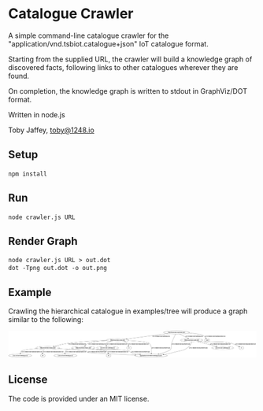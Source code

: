Catalogue Crawler
=================

A simple command-line catalogue crawler for the
"application/vnd.tsbiot.catalogue+json" IoT catalogue format.

Starting from the supplied URL, the crawler will build a knowledge graph of
discovered facts, following links to other catalogues wherever they are found.

On completion, the knowledge graph is written to stdout in GraphViz/DOT format.

Written in node.js

Toby Jaffey, toby@1248.io

Setup
-----

    npm install

Run
---

    node crawler.js URL

Render Graph
------------

    node crawler.js URL > out.dot
    dot -Tpng out.dot -o out.png

Example
-------

Crawling the hierarchical catalogue in examples/tree will produce a graph similar to the following:

![Knowledge Graph](/examples/tree-output/tree.png "Knowledge Graph")

License
-------

The code is provided under an MIT license.
